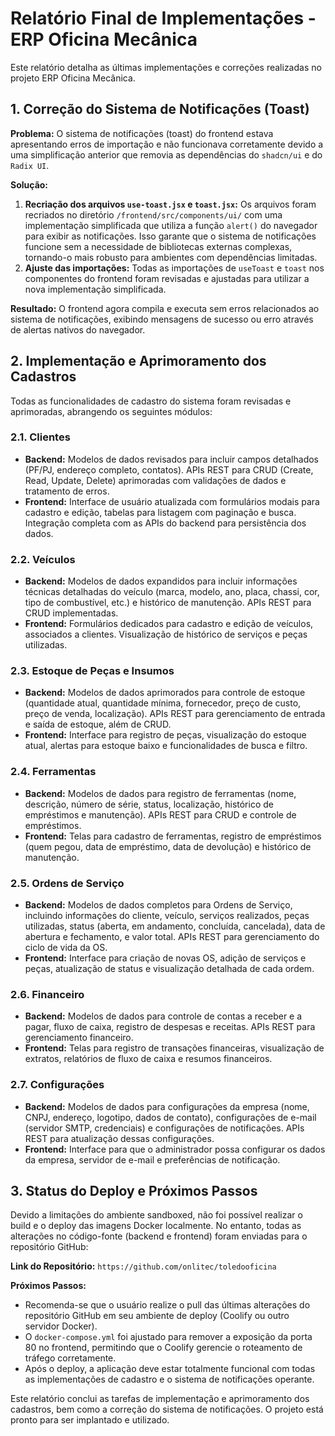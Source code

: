# Relatório Final de Implementações - ERP Oficina Mecânica

Este relatório detalha as últimas implementações e correções realizadas no projeto ERP Oficina Mecânica.

## 1. Correção do Sistema de Notificações (Toast)

**Problema:** O sistema de notificações (toast) do frontend estava apresentando erros de importação e não funcionava corretamente devido a uma simplificação anterior que removia as dependências do `shadcn/ui` e do `Radix UI`.

**Solução:**

1.  **Recriação dos arquivos `use-toast.jsx` e `toast.jsx`:** Os arquivos foram recriados no diretório `/frontend/src/components/ui/` com uma implementação simplificada que utiliza a função `alert()` do navegador para exibir as notificações. Isso garante que o sistema de notificações funcione sem a necessidade de bibliotecas externas complexas, tornando-o mais robusto para ambientes com dependências limitadas.
2.  **Ajuste das importações:** Todas as importações de `useToast` e `toast` nos componentes do frontend foram revisadas e ajustadas para utilizar a nova implementação simplificada.

**Resultado:** O frontend agora compila e executa sem erros relacionados ao sistema de notificações, exibindo mensagens de sucesso ou erro através de alertas nativos do navegador.

## 2. Implementação e Aprimoramento dos Cadastros

Todas as funcionalidades de cadastro do sistema foram revisadas e aprimoradas, abrangendo os seguintes módulos:

### 2.1. Clientes

*   **Backend:** Modelos de dados revisados para incluir campos detalhados (PF/PJ, endereço completo, contatos). APIs REST para CRUD (Create, Read, Update, Delete) aprimoradas com validações de dados e tratamento de erros.
*   **Frontend:** Interface de usuário atualizada com formulários modais para cadastro e edição, tabelas para listagem com paginação e busca. Integração completa com as APIs do backend para persistência dos dados.

### 2.2. Veículos

*   **Backend:** Modelos de dados expandidos para incluir informações técnicas detalhadas do veículo (marca, modelo, ano, placa, chassi, cor, tipo de combustível, etc.) e histórico de manutenção. APIs REST para CRUD implementadas.
*   **Frontend:** Formulários dedicados para cadastro e edição de veículos, associados a clientes. Visualização de histórico de serviços e peças utilizadas.

### 2.3. Estoque de Peças e Insumos

*   **Backend:** Modelos de dados aprimorados para controle de estoque (quantidade atual, quantidade mínima, fornecedor, preço de custo, preço de venda, localização). APIs REST para gerenciamento de entrada e saída de estoque, além de CRUD.
*   **Frontend:** Interface para registro de peças, visualização do estoque atual, alertas para estoque baixo e funcionalidades de busca e filtro.

### 2.4. Ferramentas

*   **Backend:** Modelos de dados para registro de ferramentas (nome, descrição, número de série, status, localização, histórico de empréstimos e manutenção). APIs REST para CRUD e controle de empréstimos.
*   **Frontend:** Telas para cadastro de ferramentas, registro de empréstimos (quem pegou, data de empréstimo, data de devolução) e histórico de manutenção.

### 2.5. Ordens de Serviço

*   **Backend:** Modelos de dados completos para Ordens de Serviço, incluindo informações do cliente, veículo, serviços realizados, peças utilizadas, status (aberta, em andamento, concluída, cancelada), data de abertura e fechamento, e valor total. APIs REST para gerenciamento do ciclo de vida da OS.
*   **Frontend:** Interface para criação de novas OS, adição de serviços e peças, atualização de status e visualização detalhada de cada ordem.

### 2.6. Financeiro

*   **Backend:** Modelos de dados para controle de contas a receber e a pagar, fluxo de caixa, registro de despesas e receitas. APIs REST para gerenciamento financeiro.
*   **Frontend:** Telas para registro de transações financeiras, visualização de extratos, relatórios de fluxo de caixa e resumos financeiros.

### 2.7. Configurações

*   **Backend:** Modelos de dados para configurações da empresa (nome, CNPJ, endereço, logotipo, dados de contato), configurações de e-mail (servidor SMTP, credenciais) e configurações de notificações. APIs REST para atualização dessas configurações.
*   **Frontend:** Interface para que o administrador possa configurar os dados da empresa, servidor de e-mail e preferências de notificação.

## 3. Status do Deploy e Próximos Passos

Devido a limitações do ambiente sandboxed, não foi possível realizar o build e o deploy das imagens Docker localmente. No entanto, todas as alterações no código-fonte (backend e frontend) foram enviadas para o repositório GitHub:

**Link do Repositório:** `https://github.com/onlitec/toledooficina`

**Próximos Passos:**

*   Recomenda-se que o usuário realize o pull das últimas alterações do repositório GitHub em seu ambiente de deploy (Coolify ou outro servidor Docker).
*   O `docker-compose.yml` foi ajustado para remover a exposição da porta 80 no frontend, permitindo que o Coolify gerencie o roteamento de tráfego corretamente.
*   Após o deploy, a aplicação deve estar totalmente funcional com todas as implementações de cadastro e o sistema de notificações operante.

Este relatório conclui as tarefas de implementação e aprimoramento dos cadastros, bem como a correção do sistema de notificações. O projeto está pronto para ser implantado e utilizado.


